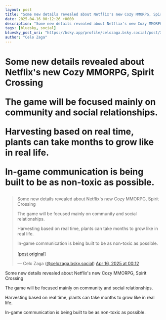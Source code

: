 ```yaml
---
layout: post
title: "Some new details revealed about Netflix's new Cozy MMORPG, Spirit Crossing  The game will be focused mainly on community and social relationships.  Harvesting based on real time, plants can take months to grow like in real life.  In-game communication is being built to be as non-toxic as possible."
date: 2025-04-16 00:12:26 +0000
description: "Some new details revealed about Netflix's new Cozy MMORPG, Spirit Crossing  The game will be focused mainly on community and social relationships.  Harv..."
tags: [bluesky, social]
bluesky_post_uri: "https://bsky.app/profile/celozaga.bsky.social/post/3lmvclwxigd2w"
author: "Celo Zaga"
---
```


<h1 class="bluesky-post-title">Some new details revealed about Netflix's new Cozy MMORPG, Spirit Crossing

The game will be focused mainly on community and social relationships.

Harvesting based on real time, plants can take months to grow like in real life.

In-game communication is being built to be as non-toxic as possible.</h1>


<blockquote class="bluesky-embed" data-bluesky-uri="at://did:plc:lmh6rennptq77inaztnovw4b/app.bsky.feed.post/3lmvclwxigd2w" data-bluesky-embed-color-mode="system">
<p lang="">Some new details revealed about Netflix's new Cozy MMORPG, Spirit Crossing

The game will be focused mainly on community and social relationships.

Harvesting based on real time, plants can take months to grow like in real life.

In-game communication is being built to be as non-toxic as possible.<br><br><a href="https://bsky.app/profile/celozaga.bsky.social/post/3lmvclwxigd2w">[post original]</a></p>
&mdash; Celo Zaga (<a href="https://bsky.app/profile/did:plc:lmh6rennptq77inaztnovw4b">@celozaga.bsky.social</a>) <a href="https://bsky.app/profile/celozaga.bsky.social/post/3lmvclwxigd2w">Apr 16, 2025 at 00:12</a>
</blockquote>
<script async src="https://embed.bsky.app/static/embed.js" charset="utf-8"></script>


<p class="bluesky-post-description">Some new details revealed about Netflix's new Cozy MMORPG, Spirit Crossing

The game will be focused mainly on community and social relationships.

Harvesting based on real time, plants can take months to grow like in real life.

In-game communication is being built to be as non-toxic as possible.</p>
